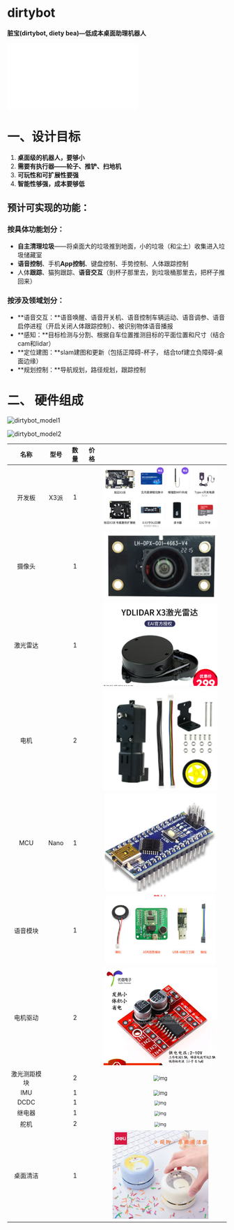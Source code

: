 # dirtybot
**脏宝(dirtybot, diety bea)—低成本桌面助理机器人**

<iframe src="//player.bilibili.com/player.html?aid=816914493&bvid=BV1wG4y1h7TZ&cid=873782613&page=1" scrolling="no" border="0" frameborder="no" framespacing="0" allowfullscreen="true"> </iframe>

# 一、设计目标

1. **桌面级的机器人，要够小**
2. **需要有执行器——轮子、推铲、扫地机**
3. **可玩性和可扩展性要强**
4. **智能性够强，成本要够低**

## 预计可实现的功能：

### 按具体功能划分：

- **自主清理垃圾**——将桌面大的垃圾推到地面，小的垃圾（和尘土）收集进入垃圾储藏室
- **语音控制**、手机**App控制**、键盘控制、手势控制、人体跟踪控制
- 人体**跟踪**、猫狗跟踪、**语音交互**（到杯子那里去，到垃圾桶那里去，把杯子推回来）

### 按涉及领域划分：

- **语音交互：**语音唤醒、语音开关机、语音控制车辆运动、语音调参、语音启停进程（开启关闭人体跟踪控制）、被识别物体语音播报
- **感知：**目标检测与分割、根据自车位置推测目标的平面位置和尺寸（结合cam和lidar）
- **定位建图：**slam建图和更新（包括正障碍-杯子， 结合tof建立负障碍-桌面边缘）
- **规划控制：**导航规划，路径规划，跟踪控制

# 二、 硬件组成

![dirtybot_model1](docs/pic/dirtybot_model1.png)

![dirtybot_model2](docs/pic/dirtybot_model2.png)

|     名称     | 型号 | 数量 | 价格 |                                                              |      |
| :----------: | :--: | :--: | :--: | :----------------------------------------------------------: | :--: |
|    开发板    | X3派 |  1   |      | <img src="docs/pic/-16668862277965.png" alt="img" style="zoom:50%;" /> |      |
|    摄像头    |      |  1   |      | <img src="docs/pic/-16668862366527.png" alt="img" style="zoom:50%;" /> |      |
|   激光雷达   |      |  1   |      | <img src="docs/pic/-16668862397339.png" alt="img" style="zoom: 67%;" /> |      |
|     电机     |      |  2   |      | <img src="docs/pic/-166688626961711.png" alt="img" style="zoom:50%;" /> |      |
|     MCU      | Nano |  1   |      | <img src="docs/pic/-166688628094913.png" alt="img" style="zoom:67%;" /> |      |
|   语音模块   |      |  1   |      | <img src="docs/pic/-166688628359415.png" alt="img" style="zoom:67%;" /> |      |
|   电机驱动   |      |  2   |      | <img src="docs/pic/-166688628568317.png" alt="img" style="zoom:67%;" /> |      |
| 激光测距模块 |      |  2   |      | <img src="https://horizonrobotics.feishu.cn/space/api/box/stream/download/asynccode/?code=MzExYmExMzk5YjY5ZTNlNzg3MTI3YmVmNWRhMWE5OWFfTHhiOFZkWTBUbWVRY201YnVvaXhXRDh0Y1U2V0VFR0JfVG9rZW46Ym94Y25vZGNpRWp5UWM1STMwd2hjRmVGWU5lXzE2NjY4ODYxOTQ6MTY2Njg4OTc5NF9WNA" alt="img" style="zoom:80%;" /> |      |
|     IMU      |      |  1   |      | <img src="https://horizonrobotics.feishu.cn/space/api/box/stream/download/asynccode/?code=NTIxZTQxOTA0ZTY4MzdkYjAxZDNiYTA0MDE1NGM4NzRfMW9SZ3hOWVdzcTZwbTY2UHhRcnVGcTBvNEtoRndiMzVfVG9rZW46Ym94Y25iNHVQVEdvMEt1UE9reW91Zk04bEFlXzE2NjY4ODYxOTQ6MTY2Njg4OTc5NF9WNA" alt="img" style="zoom:80%;" /> |      |
|     DCDC     |      |  1   |      | <img src="https://horizonrobotics.feishu.cn/space/api/box/stream/download/asynccode/?code=YmJmNjBjYzUyMTlhMDc4ZjY2MjdiYmZjZmQ3NmE4MzFfRGlUbWc5a2k0S0hSM0NiRGpKOGhwTlFoUGxlS2MyZkZfVG9rZW46Ym94Y25VTmRoUjNucjJJS2xneWg3TjR6ZXh6XzE2NjY4ODYxOTQ6MTY2Njg4OTc5NF9WNA" alt="img" style="zoom:67%;" /> |      |
|    继电器    |      |  1   |      | <img src="https://horizonrobotics.feishu.cn/space/api/box/stream/download/asynccode/?code=MWZlYzc4MWZhODZmNDZlMDA0OTViM2UxYjZkNmVlNTVfQW40bHE5VDVPemp6QnlLd2VYTDl6ekdRamhxcnFMSXRfVG9rZW46Ym94Y25XeU54S2I0SG83RmYyN3lna0dFdnplXzE2NjY4ODYxOTQ6MTY2Njg4OTc5NF9WNA" alt="img" style="zoom:67%;" /> |      |
|     舵机     |      |  2   |      | <img src="https://horizonrobotics.feishu.cn/space/api/box/stream/download/asynccode/?code=NTQwODg4YjA4M2VkNjk1MGI3YjdhNGY5NjcyNWZkZmZfRGpWNjJDY2FraG1lOEw4MlFQMWRJTnFiMFRZMTVVdFBfVG9rZW46Ym94Y241dENTWXE4OEdBSmNMb2VGTzhpV0FlXzE2NjY4ODYxOTQ6MTY2Njg4OTc5NF9WNA" alt="img" style="zoom:67%;" /> |      |
|   桌面清洁   |      |  1   |      | <img src="docs/pic/-16668862021513.png" alt="img" style="zoom:50%;" /> |      |
